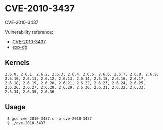 # CVE-2010-3437

CVE-2010-3437

Vulnerability reference:
 * [CVE-2010-3437](http://www.cve.mitre.org/cgi-bin/cvename.cgi?name=2010-3437)  
 * [exp-db](https://www.exploit-db.com/exploits/15150/)  

## Kernels
```
2.6.0, 2.6.1, 2.6.2, 2.6.3, 2.6.4, 2.6.5, 2.6.6, 2.6.7, 2.6.8, 2.6.9, 2.6.10, 2.6.11, 2.6.12, 2.6.13, 2.6.14, 2.6.15, 2.6.16, 2.6.17, 2.6.18, 2.6.19, 2.6.20, 2.6.21, 2.6.22, 2.6.23, 2.6.24, 2.6.25, 2.6.26, 2.6.27, 2.6.28, 2.6.29, 2.6.30, 2.6.31, 2.6.32, 2.6.33, 2.6.34, 2.6.35, 2.6.36
```   

## Usage
```
 $ gcc cve-2010-3437.c -o cve-2010-3437
 $ ./cve-2010-3437
```  





